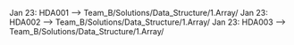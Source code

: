 
Jan 23: HDA001 --> Team_B/Solutions/Data_Structure/1.Array/
Jan 23: HDA002 --> Team_B/Solutions/Data_Structure/1.Array/
Jan 23: HDA003 --> Team_B/Solutions/Data_Structure/1.Array/
